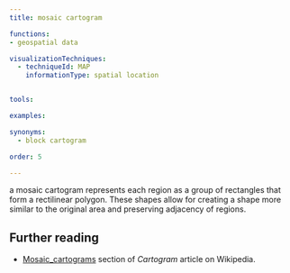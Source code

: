 ```yaml
---
title: mosaic cartogram

functions:
- geospatial data

visualizationTechniques:
  - techniqueId: MAP
    informationType: spatial location


tools:

examples:

synonyms:
  - block cartogram

order: 5

---
```


a mosaic cartogram represents each region as a group of rectangles that form a rectilinear polygon. These shapes allow for creating a shape more similar to the original area and preserving adjacency of regions.

<!--more-->

## Further reading
- [Mosaic_cartograms](https://en.wikipedia.org/wiki/Cartogram#Mosaic_cartograms) section of *Cartogram* article on Wikipedia.
